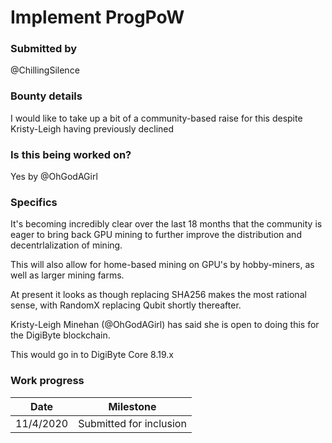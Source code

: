 # Implement ProgPoW

### Submitted by
@ChillingSilence

### Bounty details
I would like to take up a bit of a community-based raise for this despite Kristy-Leigh having previously declined

### Is this being worked on?
Yes by @OhGodAGirl

### Specifics
It's becoming incredibly clear over the last 18 months that the community is eager to bring back GPU mining to further improve the distribution and decentrlalization of mining.

This will also allow for home-based mining on GPU's by hobby-miners, as well as larger mining farms.

At present it looks as though replacing SHA256 makes the most rational sense, with RandomX replacing Qubit shortly thereafter.

Kristy-Leigh Minehan (@OhGodAGirl) has said she is open to doing this for the DigiByte blockchain.

This would go in to DigiByte Core 8.19.x

### Work progress

| Date | Milestone |
| --- | --- |
| 11/4/2020 | Submitted for inclusion |
